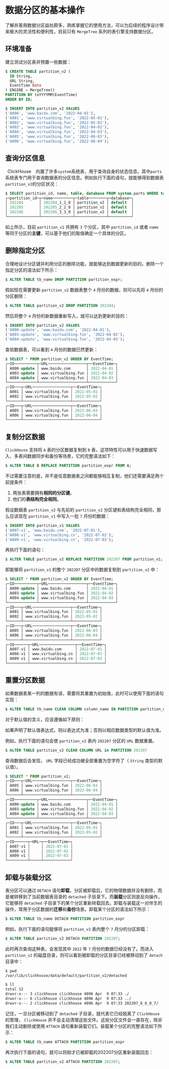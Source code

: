 # 数据分区的基本操作

了解并善用数据分区益处颇多，熟练掌握它的使用方法，可以为后续的程序设计带来极大的灵活性和便利性，目前只有 `MergeTree` 系列的表引擎支持数据分区。

## 环境准备

建立测试分区表并预置一些数据：

```sql
$ CREATE TABLE partition_v2 (
  ID String,
  URL String,
  EventTime Date
) ENGINE = MergeTree()
PARTITION BY toYYYYMM(EventTime)
ORDER BY ID;

$ INSERT INTO partition_v2 VALUES 
('A000', 'www.baidu.com', '2022-04-01'), 
('A001', 'www.virtualbing.fun', '2022-05-01'), 
('A002', 'www.virtualbing.fun', '2022-05-02'), 
('A003', 'www.virtualbing.fun', '2022-04-02'), 
('A004', 'www.virtualbing.fun', '2022-04-03'), 
('A005', 'www.virtualbing.fun', '2022-06-03'), 
('A006', 'www.virtualbing.fun', '2022-06-04');
```

## 查询分区信息

` `ClickHouse`  `内置了许多` system `系统表，用于查询自身的状态信息。其中` parts `系统表专门用于查询数据表的分区信息。例如执行下面的语句，就能够得到数据表` partition_v2`的分区状况：

```sql
$ SELECT partition_id, name, table, database FROM system.parts WHERE table = 'partition_v2';
┌─partition_id─┬─name─────────┬─table────────┬─database─┐
│ 202204       │ 202204_1_1_0 │ partition_v2 │ default  │
│ 202205       │ 202205_2_2_0 │ partition_v2 │ default  │
│ 202206       │ 202206_3_3_0 │ partition_v2 │ default  │
└──────────────┴──────────────┴──────────────┴──────────┘
```

如上所示，目前 `partition_v2` 共拥有 `3` 个分区，其中 `partition_id` 或者 `name` 等同于分区的**主键**，可以基于他们的取值确定一个具体的分区。

## 删除指定分区

合理地设计分区键并利用分区的删除功能，就能够达到数据更新的目的。删除一个指定分区的语法如下所示：

```sql
$ ALTER TABLE tb_name DROP PARTITION partition_expr;
```

假如现在需要更新 `partition_v2` 数据表整个 `4` 月份的数据，则可以先将 `4` 月份的分区删除：

```sql
$ ALTER TABLE partition_v2 DROP PARTITION 202204;
```

然后将整个 `4` 月份的新数据重新写入，就可以达到更新的目的：

```sql
$ INSERT INTO partition_v2 VALUES 
('A000-update', 'www.baidu.com', '2022-04-01'), 
('A003-update', 'www.virtualbing.fun', '2022-04-02'), 
('A004-update', 'www.virtualbing.fun', '2022-04-03');
```

查验数据表，可以看到 `4` 月份的数据已然更新：

```sql
$ SELECT * FROM partition_v2 ORDER BY EventTime;
┌─ID──────────┬─URL─────────────────┬──EventTime─┐
│ A000-update │ www.baidu.com       │ 2022-04-01 │
│ A003-update │ www.virtualbing.fun │ 2022-04-02 │
│ A004-update │ www.virtualbing.fun │ 2022-04-03 │
└─────────────┴─────────────────────┴────────────┘
┌─ID───┬─URL─────────────────┬──EventTime─┐
│ A001 │ www.virtualbing.fun │ 2022-05-01 │
│ A002 │ www.virtualbing.fun │ 2022-05-02 │
└──────┴─────────────────────┴────────────┘
┌─ID───┬─URL─────────────────┬──EventTime─┐
│ A005 │ www.virtualbing.fun │ 2022-06-03 │
│ A006 │ www.virtualbing.fun │ 2022-06-04 │
└──────┴─────────────────────┴────────────┘
```

## 复制分区数据

`ClickHouse` 支持将 `A` 表的分区数据复制到 `B` 表，这项特性可以用于快速数据写入、多表间数据同步和备份等场景，它的完整语法如下：

```sql
$ ALTER TABLE B REPLACE PARTITION partition_expr FROM A;
```

不过需要注意的是，并不是任意数据表之间都能够相互复制，他们还需要满足两个前提条件：

1. 两张表需要拥有**相同的分区键**。
2. 他们的**表结构完全相同**。

假设数据表 `partition_v2` 与先前的 `partition_v2` 分区键和表结构完全相同，那么应该现在 `partition_v1` 中写入一批 `7` 月份的数据：

```sql
$ INSERT INTO partition_v1 VALUES 
('A007-v1', 'www.baidu.com', '2022-07-01'), 
('A008-v1', 'www.virtualbing.cn', '2022-07-02'), 
('A009-v1', 'www.virtualbing.cn', '2022-07-03');
```

再执行下面的语句：

```sql
$ ALTER TABLE partition_v2 REPLACE PARTITION 202207 FROM partition_v1;
```

即能够将 `partition_v1` 的整个 `202207` 分区中的数据复制到 `partition_v2` 中：

```sql
$ SELECT * FROM partition_v2 ORDER BY EventTime;
┌─ID──────────┬─URL─────────────────┬──EventTime─┐
│ A000-update │ www.baidu.com       │ 2022-04-01 │
│ A003-update │ www.virtualbing.fun │ 2022-04-02 │
│ A004-update │ www.virtualbing.fun │ 2022-04-03 │
└─────────────┴─────────────────────┴────────────┘
┌─ID───┬─URL─────────────────┬──EventTime─┐
│ A001 │ www.virtualbing.fun │ 2022-05-01 │
│ A002 │ www.virtualbing.fun │ 2022-05-02 │
└──────┴─────────────────────┴────────────┘
┌─ID───┬─URL─────────────────┬──EventTime─┐
│ A005 │ www.virtualbing.fun │ 2022-06-03 │
│ A006 │ www.virtualbing.fun │ 2022-06-04 │
└──────┴─────────────────────┴────────────┘
┌─ID──────┬─URL────────────────┬──EventTime─┐
│ A007-v1 │ www.baidu.com      │ 2022-07-01 │
│ A008-v1 │ www.virtualbing.cn │ 2022-07-02 │
│ A009-v1 │ www.virtualbing.cn │ 2022-07-03 │
└─────────┴────────────────────┴────────────┘
```

## 重置分区数据

如果数据表某一列的数据有误，需要将其重置为初始值，此时可以使用下面的语句实现：

```sql
$ ALTER TABLE tb_name CLEAR COLUMN column_name IN PARTITION partition_expr
```

对于默认值的含义，应该遵循如下原则：

如果声明了默认值表达式，则以表达式为准；否则以相应数据类型的默认值为准。

例如，执行下面的语句会使 `partition_v2` 表内 `202207` 分区的 `URL` 数据重置。

```sql
$ ALTER TABLE partition_v2 CLEAR COLUMN URL in PARTITION 202207
```

查询数据后会发现， `URL` 字段已经成功被全部重置为空字符了（ `String` 类型的默认值）。

```sql
$ SELECT * FROM partition_v2;
┌─ID───┬─URL─────────────────┬──EventTime─┐
│ A005 │ www.virtualbing.fun │ 2022-06-03 │
│ A006 │ www.virtualbing.fun │ 2022-06-04 │
└──────┴─────────────────────┴────────────┘
┌─ID──────────┬─URL─────────────────┬──EventTime─┐
│ A000-update │ www.baidu.com       │ 2022-04-01 │
│ A003-update │ www.virtualbing.fun │ 2022-04-02 │
│ A004-update │ www.virtualbing.fun │ 2022-04-03 │
└─────────────┴─────────────────────┴────────────┘
┌─ID───┬─URL─────────────────┬──EventTime─┐
│ A001 │ www.virtualbing.fun │ 2022-05-01 │
│ A002 │ www.virtualbing.fun │ 2022-05-02 │
└──────┴─────────────────────┴────────────┘
┌─ID──────┬─URL─┬──EventTime─┐
│ A007-v1 │     │ 2022-07-01 │
│ A008-v1 │     │ 2022-07-02 │
│ A009-v1 │     │ 2022-07-03 │
└─────────┴─────┴────────────┘
```

## 卸载与装载分区

表分区可以通过 `DETACH` 语句**卸载**，分区被卸载后，它的物理数据并没有删除，而是被转移到了当前数据表目录的 `detached` 子目录下。而**装载**分区则是反向操作，它能够将 `detached` 子目录下的某个分区重新转载回去。卸载与装载这一对伴生的操作，常用于分区数据的**迁移**和**备份**场景。卸载某个分区的语法如下所示：

```sql
$ ALTER TABLE tb_name DETACH PARTITION partition_expr
```

例如，执行下面的语句能够将 `partition_v2` 表内整个 `7` 月分的分区卸载：

```sql
$ ALTER TABLE partition_v2 DETACH PARTITION 202207;
```

此时再次查询这种表，会发现其中 `2022` 年 `7` 月份的数据已经没有了。而进入 `partition_v2` 的磁盘目录，则可以看到被卸载的分区目录已经被移动到了 `detach` 目录中：

```bash
$ pwd
/var/lib/clickhouse/data/default/partition_v2/detached

$ ll
total 12
drwxr-x--- 3 clickhouse clickhouse 4096 Apr  9 07:33 ./
drwxr-x--- 6 clickhouse clickhouse 4096 Apr  9 07:33 ../
drwxr-x--- 2 clickhouse clickhouse 4096 Apr  9 07:33 202207_6_6_0_7/
```

记住，一旦分区被移动到了 `detached` 子目录，就代表它已经脱离了 `ClickHouse` 的管理， `ClickHouse` 并不会主动清理这些文件。这些分区文件会一直存在，除非我们主动删除或使用 `ATTACH` 语句重新装载它们。装载某个分区的完整语法如下所示：

```sql
$ ALTER TABLE tb_name ATTACH PARTITION partition_expr
```

再次执行下面的语句，就可以将刚才已被卸载的202207分区重新装载回去：

```sql
$ ALTER TABLE partition_v2 ATTACH PARTITION 202207;
```
